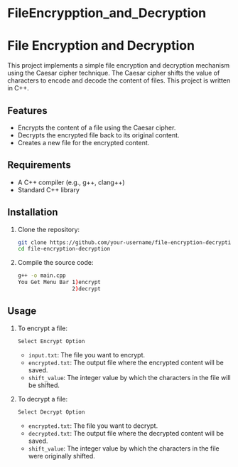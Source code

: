 # FileEncrypption_and_Decryption
# File Encryption and Decryption

This project implements a simple file encryption and decryption mechanism using the Caesar cipher technique. The Caesar cipher shifts the value of characters to encode and decode the content of files. This project is written in C++.

## Features

- Encrypts the content of a file using the Caesar cipher.
- Decrypts the encrypted file back to its original content.
- Creates a new file for the encrypted content.

## Requirements

- A C++ compiler (e.g., g++, clang++)
- Standard C++ library

## Installation

1. Clone the repository:
    ```bash
    git clone https://github.com/your-username/file-encryption-decryption.git
    cd file-encryption-decryption
    ```

2. Compile the source code:
    ```bash
    g++ -o main.cpp
    You Get Menu Bar 1)encrypt
                     2)decrypt
    ```

## Usage

1. To encrypt a file:
    ```bash
    Select Encrypt Option
    ```
    - `input.txt`: The file you want to encrypt.
    - `encrypted.txt`: The output file where the encrypted content will be saved.
    - `shift_value`: The integer value by which the characters in the file will be shifted.

2. To decrypt a file:
    ```bash
    Select Decrypt Option
    ```
    - `encrypted.txt`: The file you want to decrypt.
    - `decrypted.txt`: The output file where the decrypted content will be saved.
    - `shift_value`: The integer value by which the characters in the file were originally shifted.
